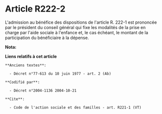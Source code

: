 # Article R222-2

L'admission au bénéfice des dispositions de l'article R. 222-1 est prononcée par le président du conseil général qui fixe les
modalités de la prise en charge par l'aide sociale à l'enfance et, le cas échéant, le montant de la participation du
bénéficiaire à la dépense.

**Nota:**



**Liens relatifs à cet article**

	**Anciens textes**:

	  - Décret n°77-613 du 10 juin 1977 - art. 2 (Ab)

	**Codifié par**:

	  - Décret n°2004-1136 2004-10-21

	**Cite**:

	  - Code de l'action sociale et des familles - art. R221-1 (VT)
